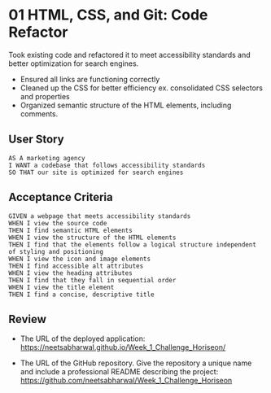 # 01 HTML, CSS, and Git: Code Refactor

Took existing code and refactored it to meet accessibility standards and better optimization for search engines.

* Ensured all links are functioning correctly 
* Cleaned up the CSS for better efficiency ex. consolidated CSS selectors and properties
* Organized semantic structure of the HTML elements, including comments.

## User Story

```
AS A marketing agency
I WANT a codebase that follows accessibility standards
SO THAT our site is optimized for search engines
```

## Acceptance Criteria

```
GIVEN a webpage that meets accessibility standards
WHEN I view the source code
THEN I find semantic HTML elements
WHEN I view the structure of the HTML elements
THEN I find that the elements follow a logical structure independent of styling and positioning
WHEN I view the icon and image elements
THEN I find accessible alt attributes
WHEN I view the heading attributes
THEN I find that they fall in sequential order
WHEN I view the title element
THEN I find a concise, descriptive title
```

## Review

* The URL of the deployed application: https://neetsabharwal.github.io/Week_1_Challenge_Horiseon/

* The URL of the GitHub repository. Give the repository a unique name and include a professional README describing the project: https://github.com/neetsabharwal/Week_1_Challenge_Horiseon